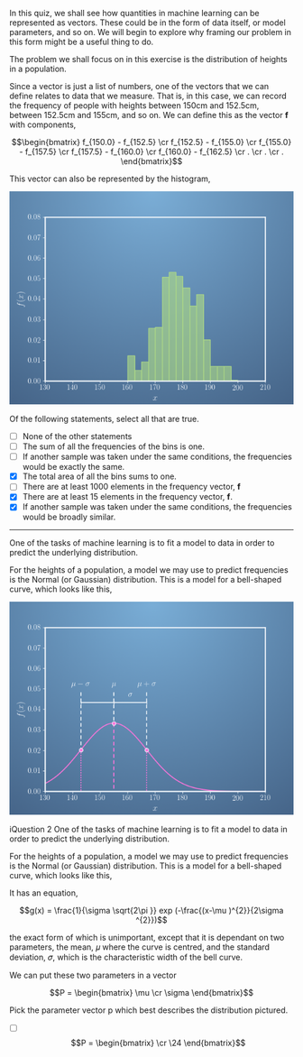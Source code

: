 In this quiz, we shall see how quantities in machine learning can be represented as vectors. These could be in the form of data itself, or model parameters, and so on. We will begin to explore why framing our problem in this form might be a useful thing to do.

The problem we shall focus on in this exercise is the distribution of heights in a population.

Since a vector is just a list of numbers, one of the vectors that we can define relates to data that we measure. That is, in this case, we can record the frequency of people with heights between 150cm and 152.5cm, between 152.5cm and 155cm, and so on. We can define this as the vector 
**f** with components,    

  

$$\begin{bmatrix} f_{150.0} - f_{152.5} \cr f_{152.5} - f_{155.0} \cr 
f_{155.0} - f_{157.5} \cr f_{157.5} - f_{160.0} \cr f_{160.0} - f_{162.5} 
\cr . \cr . \cr . \end{bmatrix}$$  

  

This vector can also be represented by the histogram,

![missing](Images/image_histogram.png)  


Of the following statements, select all that are true.

- [ ] None of the other statements
- [ ] The sum of all the frequencies of the bins is one.
- [ ] If another sample was taken under the same conditions, the frequencies would be exactly the same.
- [x] The total area of all the bins sums to one.
- [ ] There are at least 1000 elements in the frequency vector, **f**
- [x] There are at least 15 elements in the frequency vector, **f**.
- [x] If another sample was taken under the same conditions, the frequencies would be broadly similar.  
  
---  
One of the tasks of machine learning is to fit a model to data in order to predict the underlying distribution.

For the heights of a population, a model we may use to predict frequencies is the Normal (or Gaussian) distribution. This is a model for a bell-shaped curve, which looks like this,  
  
![missing](Images/fit_model.png)  

iQuestion 2
One of the tasks of machine learning is to fit a model to data in order to predict the underlying distribution.

For the heights of a population, a model we may use to predict frequencies is the Normal (or Gaussian) distribution. This is a model for a bell-shaped curve, which looks like this,

It has an equation,  

$$g(x) = \frac{1}{\sigma \sqrt{2\pi }} exp (-\frac{(x-\mu )^{2}}{2\sigma ^{2}})$$  
  
the exact form of which is unimportant, except that it is dependant on two parameters, the mean, 𝜇 where the curve is centred, and the standard deviation, 𝜎,   which is the characteristic width of the bell curve.  

We can put these two parameters in a vector 

$$P = \begin{bmatrix} \mu \cr \sigma \end{bmatrix}$$

Pick the parameter vector  p which best describes the distribution pictured.

- [ ] $$P = \begin{bmatrix} \cr \24 \end{bmatrix}$$


